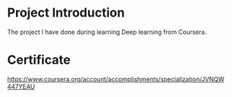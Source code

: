 # Project Introduction

The project I have done during learning Deep learning from Coursera.

# Certificate

https://www.coursera.org/account/accomplishments/specialization/JVNQW447YEAU
